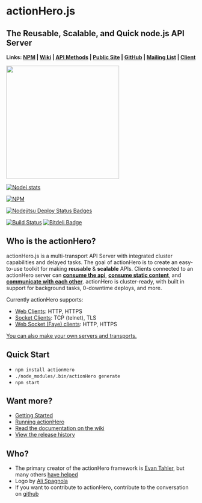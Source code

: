 # actionHero.js 
## The Reusable, Scalable, and Quick node.js API Server

**Links: [NPM](https://npmjs.org/package/actionHero) | [Wiki](https://github.com/evantahler/actionHero/wiki) | [API Methods](https://github.com/evantahler/actionHero/wiki/API-Methods) | [Public Site](http://www.actionherojs.com) | [GitHub](https://github.com/evantahler/actionHero) | [Mailing List](https://groups.google.com/forum/?fromgroups=#!forum/actionhero-js) | [Client](https://github.com/evantahler/actionhero_client)**

<img src="https://raw.github.com/evantahler/actionHero/master/public/logo/actionHero.png" height="300"/>

[![Nodei stats](https://nodei.co/npm/actionHero.png?downloads=true)](https://npmjs.org/package/actionHero)

[![NPM](https://nodei.co/npm-dl/actionHero.png)](https://npmjs.org/package/actionHero)

[![Nodejitsu Deploy Status Badges](https://webhooks.nodejitsu.com/evantahler/actionHero.png)](http://demo.actionherojs.com)

[![Build Status](https://secure.travis-ci.org/evantahler/actionHero.png?branch=master)](http://travis-ci.org/evantahler/actionHero)  [![Bitdeli Badge](https://d2weczhvl823v0.cloudfront.net/evantahler/actionhero/trend.png)](https://bitdeli.com/free "Bitdeli Badge")

## Who is the actionHero?
actionHero.js is a multi-transport API Server with integrated cluster capabilities and delayed tasks. The goal of actionHero is to create an easy-to-use toolkit for making **reusable** & **scalable** APIs.  Clients connected to an actionHero server can [**consume the api**](https://github.com/evantahler/actionHero/wiki/Actions), [**consume static content**](https://github.com/evantahler/actionHero/wiki/File-Server), and [**communicate with each other**](https://github.com/evantahler/actionHero/wiki/Chat).  actionHero is cluster-ready, with built in support for background tasks, 0-downtime deploys, and more.

Currently actionHero supports:

- [Web Clients](https://github.com/evantahler/actionHero/wiki/web): HTTP, HTTPS
- [Socket Clients](https://github.com/evantahler/actionHero/wiki/socket): TCP (telnet), TLS
- [Web Socket (Faye) clients](https://github.com/evantahler/actionHero/wiki/websocket): HTTP, HTTPS

[You can also make your own servers and transports.](https://github.com/evantahler/actionHero/wiki/Servers)

## Quick Start

- `npm install actionHero`
- `./node_modules/.bin/actionHero generate`
- `npm start`

## Want more?

- [Getting Started](https://github.com/evantahler/actionHero/wiki/Getting-Started)
- [Running actionHero](https://github.com/evantahler/actionHero/wiki/Running-ActionHero)
- [Read the documentation on the wiki](https://github.com/evantahler/actionHero/wiki)
- [View the release history](https://github.com/evantahler/actionHero/releases/)

## Who?
* The primary creator of the actionHero framework is [Evan Tahler](http://evantahler.com), but many others [have helped](https://github.com/evantahler/actionHero/graphs/contributors)
* Logo by [Ali Spagnola](http://alispagnola.com/)
* If you want to contribute to actionHero, contribute to the conversation on [github](https://github.com/evantahler/actionHero)

###
